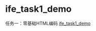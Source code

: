 # ife_task1_demo
任务一：零基础HTML编码
[ife_task1_demo](https://github.com/yuxiu15/ife_task1_demo/blob/master/index.html)
